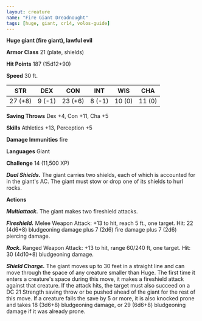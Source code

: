 ```yaml
---
layout: creature
name: "Fire Giant Dreadnought"
tags: [huge, giant, cr14, volos-guide]
---
```


**Huge giant (fire giant), lawful evil**

**Armor Class** 21 (plate, shields)

**Hit Points** 187 (15d12+90)

**Speed** 30 ft.

|   STR   |   DEX   |   CON   |   INT   |   WIS   |   CHA   |
|:-----:|:-----:|:-----:|:-----:|:-----:|:-----:|
| 27 (+8) | 9 (-1) | 23 (+6) | 8 (-1) | 10 (0) | 11 (0) |

**Saving Throws** Dex +4, Con +11, Cha +5

**Skills** Athletics +13, Perception +5

**Damage Immunities** fire

**Languages** Giant

**Challenge** 14 (11,500 XP)

***Dual Shields.*** The giant carries two shields, each of which is accounted for in the giant's AC. The giant must stow or drop one of its shields to hurl rocks.

**Actions**

***Multiattack.*** The giant makes two fireshield attacks.

***Fireshield.*** Melee Weapon Attack: +13 to hit, reach 5 ft., one target. Hit: 22 (4d6+8) bludgeoning damage plus 7 (2d6) fire damage plus 7 (2d6) piercing damage.

***Rock.*** Ranged Weapon Attack: +13 to hit, range 60/240 ft, one target. Hit: 30 (4d10+8) bludgeoning damage.

***Shield Charge.*** The giant moves up to 30 feet in a straight line and can move through the space of any creature smaller than Huge. The first time it enters a creature's space during this move, it makes a fireshield attack against that creature. If the attack hits, the target must also succeed on a DC 21 Strength saving throw or be pushed ahead of the giant for the rest of this move. If a creature fails the save by 5 or more, it is also knocked prone and takes 18 (3d6+8) bludgeoning damage, or 29 (6d6+8) bludgeoning damage if it was already prone.

